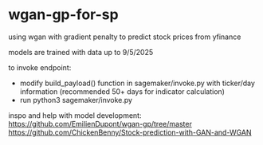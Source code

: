 # wgan-gp-for-sp
using wgan with gradient penalty to predict stock prices from yfinance

models are trained with data up to 9/5/2025

to invoke endpoint:
- modify build_payload() function in sagemaker/invoke.py with ticker/day information (recommended 50+ days for indicator calculation)
- run python3 sagemaker/invoke.py

inspo and help with model development: <br>
https://github.com/EmilienDupont/wgan-gp/tree/master <br>
https://github.com/ChickenBenny/Stock-prediction-with-GAN-and-WGAN 
